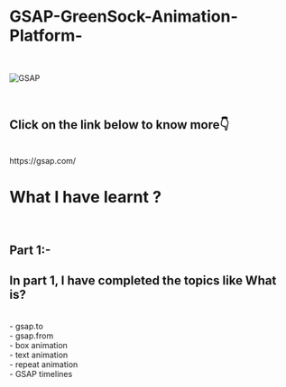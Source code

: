 # GSAP-GreenSock-Animation-Platform-
<br>

![GSAP](https://github.com/ahmed-ashif/GSAP-GreenSock-Animation-Platform-/assets/124564585/514461ad-cf01-4efb-8097-db28ffd36f4e)

<br>
<h2>Click on the link below to know more👇</h2>
<br>
https://gsap.com/
<h1>What I have learnt ?</h1>
<br>
<h2>Part 1:- </h2>
<h2>In part 1, I have completed the topics like What is? </h2><br>
- gsap.to <br>
- gsap.from<br>
- box animation<br>
- text animation<br> 
- repeat animation<br>
- GSAP timelines

